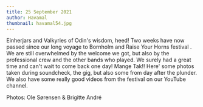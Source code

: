 ```yaml
---
title: 25 September 2021
author: Havamal
thumbnail: havamal54.jpg
---
```

Einherjars and Valkyries of Odin's wisdom, heed!
Two weeks have now passed since our long voyage to Bornholm and Raise Your Horns festival .
We are still overwhelmed by the welcome we got, but also by the professional crew and the other bands who played. 
We surely had a great time and can't wait to come back one day!
Mange Tak!!
Here' some photos taken during soundcheck, the gig, but also some from day after the plunder.
We also have some really good videos from the festival on our YouTube channel.

Photos: 
Ole Sørensen & Brigitte André
